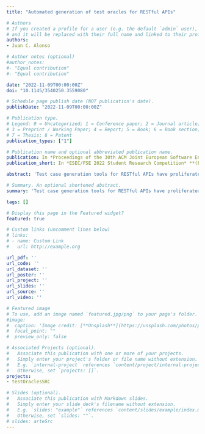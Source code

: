 ```yaml
---
title: "Automated generation of test oracles for RESTful APIs"

# Authors
# If you created a profile for a user (e.g. the default `admin` user), write the username (folder name) here 
# and it will be replaced with their full name and linked to their profile.
authors:
- Juan C. Alonso

# Author notes (optional)
#author_notes:
#- "Equal contribution"
#- "Equal contribution"

date: "2022-11-09T00:00:00Z"
doi: "10.1145/3540250.3559080"

# Schedule page publish date (NOT publication's date).
publishDate: "2022-11-09T00:00:00Z"

# Publication type.
# Legend: 0 = Uncategorized; 1 = Conference paper; 2 = Journal article;
# 3 = Preprint / Working Paper; 4 = Report; 5 = Book; 6 = Book section;
# 7 = Thesis; 8 = Patent
publication_types: ["1"]

# Publication name and optional abbreviated publication name.
publication: In *Proceedings of the 30th ACM Joint European Software Engineering Conference and Symposium on the Foundations of Software Engineering* November, 2022, Singapore
publication_short: In *ESEC/FSE 2022 Student Research Competition* **(First prize winner)**

abstract: 'Test case generation tools for RESTful APIs have proliferated in recent years. However, despite their promising results, they all share the same limitation: they can only detect crashes (i.e., server errors) and disconformities with the API specification. In this paper, we present a technique for the automated generation of test oracles for RESTful APIs through the detection of invariants. In practice, our approach aims to learn the expected properties of the output by analysing previous API requests and their corresponding responses. For this, we extended the popular tool Daikon for dynamic detection of likely invariants. A preliminary evaluation conducted on a set of 8 operations from 6 industrial APIs reveals a total precision of 66.5% (reaching 100% in 2 operations). Moreover, our approach revealed 6 reproducible bugs in APIs with millions of users: Amadeus, GitHub and OMDb.'

# Summary. An optional shortened abstract.
summary: 'Test case generation tools for RESTful APIs have proliferated in recent years. However, despite their promising results, they all share the same limitation: they can only detect crashes (i.e., server errors) and disconformities with the API specification. In this paper, we present a technique for the automated generation of test oracles for RESTful APIs through the detection of invariants. In practice, our approach aims to learn the expected properties of the output by analysing previous API requests and their corresponding responses. For this, we extended the popular tool Daikon for dynamic detection of likely invariants. A preliminary evaluation conducted on a set of 8 operations from 6 industrial APIs reveals a total precision of 66.5% (reaching 100% in 2 operations). Moreover, our approach revealed 6 reproducible bugs in APIs with millions of users: Amadeus, GitHub and OMDb.'

tags: []

# Display this page in the Featured widget?
featured: true

# Custom links (uncomment lines below)
# links:
# - name: Custom Link
#   url: http://example.org

url_pdf: ''
url_code: ''
url_dataset: ''
url_poster: ''
url_project: ''
url_slides: ''
url_source: ''
url_video: ''

# Featured image
# To use, add an image named `featured.jpg/png` to your page's folder. 
#image:
#  caption: 'Image credit: [**Unsplash**](https://unsplash.com/photos/pLCdAaMFLTE)'
#  focal_point: ""
#  preview_only: false

# Associated Projects (optional).
#   Associate this publication with one or more of your projects.
#   Simply enter your project's folder or file name without extension.
#   E.g. `internal-project` references `content/project/internal-project/index.md`.
#   Otherwise, set `projects: []`.
projects:
- testOraclesSRC

# Slides (optional).
#   Associate this publication with Markdown slides.
#   Simply enter your slide deck's filename without extension.
#   E.g. `slides: "example"` references `content/slides/example/index.md`.
#   Otherwise, set `slides: ""`.
# slides: arteSrc
---
```

